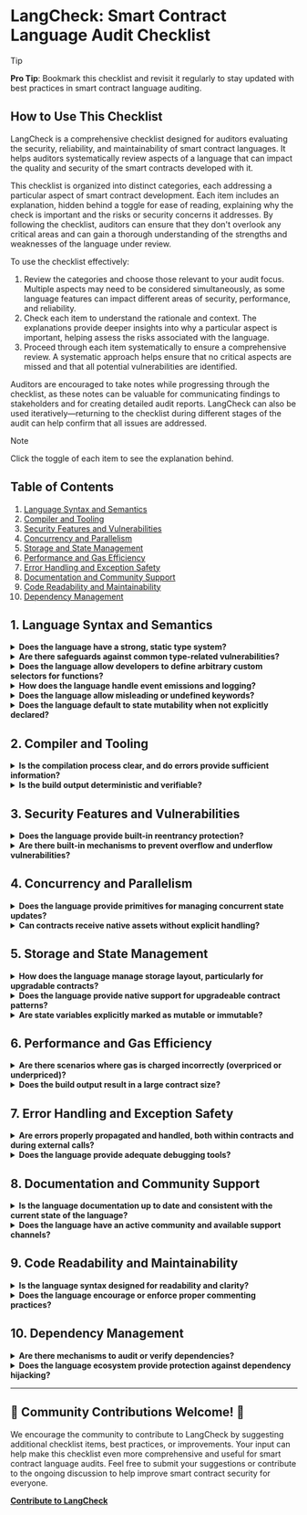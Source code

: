 # LangCheck: Smart Contract Language Audit Checklist

>[!tip]
>**Pro Tip**: Bookmark this checklist and revisit it regularly to stay updated with best practices in smart contract language auditing.

## How to Use This Checklist

LangCheck is a comprehensive checklist designed for auditors evaluating the security, reliability, and maintainability of smart contract languages. It helps auditors systematically review aspects of a language that can impact the quality and security of the smart contracts developed with it.

This checklist is organized into distinct categories, each addressing a particular aspect of smart contract development. Each item includes an explanation, hidden behind a toggle for ease of reading, explaining why the check is important and the risks or security concerns it addresses. By following the checklist, auditors can ensure that they don't overlook any critical areas and can gain a thorough understanding of the strengths and weaknesses of the language under review.

To use the checklist effectively:
1. Review the categories and choose those relevant to your audit focus. Multiple aspects may need to be considered simultaneously, as some language features can impact different areas of security, performance, and reliability.
2. Check each item to understand the rationale and context. The explanations provide deeper insights into why a particular aspect is important, helping assess the risks associated with the language.
3. Proceed through each item systematically to ensure a comprehensive review. A systematic approach helps ensure that no critical aspects are missed and that all potential vulnerabilities are identified.

Auditors are encouraged to take notes while progressing through the checklist, as these notes can be valuable for communicating findings to stakeholders and for creating detailed audit reports. LangCheck can also be used iteratively—returning to the checklist during different stages of the audit can help confirm that all issues are addressed.

>[!NOTE] 
> Click the toggle of each item to see the explanation behind.

## Table of Contents
1. [Language Syntax and Semantics](#1-language-syntax-and-semantics)
2. [Compiler and Tooling](#2-compiler-and-tooling)
3. [Security Features and Vulnerabilities](#3-security-features-and-vulnerabilities)
4. [Concurrency and Parallelism](#4-concurrency-and-parallelism)
5. [Storage and State Management](#5-storage-and-state-management)
6. [Performance and Gas Efficiency](#6-performance-and-gas-efficiency)
7. [Error Handling and Exception Safety](#7-error-handling-and-exception-safety)
8. [Documentation and Community Support](#8-documentation-and-community-support)
9. [Code Readability and Maintainability](#9-code-readability-and-maintainability)
10. [Dependency Management](#10-dependency-management)

## 1. Language Syntax and Semantics

<details>
<summary><strong>Does the language have a strong, static type system?</strong></summary>
<i>A strong, static type system can prevent many runtime errors and vulnerabilities by catching type-related issues at compile-time. This reduces the likelihood of unexpected behavior in deployed contracts and enhances overall security.</i>
</details>

<details>
<summary><strong>Are there safeguards against common type-related vulnerabilities?</strong></summary>
<i>Type confusion and unsafe type casting can lead to severe vulnerabilities. Built-in safeguards against these issues can significantly reduce the risk of exploitation and improve contract reliability.</i>
</details>

<details>
<summary><strong>Does the language allow developers to define arbitrary custom selectors for functions?</strong></summary>
<i>Custom selectors can lead to collisions, especially in proxy patterns. Ensuring proper checks helps avoid introducing backdoors or making malicious code harder to detect. This is especially important in the context of contract upgrades and dispatchers that rely on unique selectors to route function calls correctly.</i>
</details>

<details>
<summary><strong>How does the language handle event emissions and logging?</strong></summary>
<i>Efficient and standardized event logging is essential for off-chain monitoring and indexing. Proper event handling can improve transparency and facilitate better tracking of contract activities.</i>
</details>

<details>
<summary><strong>Does the language allow misleading or undefined keywords?</strong></summary>
<i>Allowing undefined keywords or misleading notation can be exploited to deceive reviewers and introduce vulnerabilities that are difficult to detect. Such features can lead to misunderstandings of the code's intent and make it harder to spot potential vulnerabilities during code review.</i>
</details>

<details>
<summary><strong>Does the language default to state mutability when not explicitly declared?</strong></summary>
<i>Implicit state mutability can lead to unexpected behaviors and potential vulnerabilities, especially in environments where state consistency is crucial. Explicitly declaring state mutability makes it clear when state changes are occurring, which is essential for maintaining contract integrity and preventing unauthorized modifications.</i>
</details>

## 2. Compiler and Tooling

<details>
<summary><strong>Is the compilation process clear, and do errors provide sufficient information?</strong></summary>
<i>Clear compiler errors are crucial for identifying issues quickly. Cryptic error messages can delay development and increase the risk of undetected vulnerabilities. A good compiler should provide meaningful feedback that helps developers understand what went wrong and how to fix it.</i>
</details>

<details>
<summary><strong>Is the build output deterministic and verifiable?</strong></summary>
<i>Deterministic builds ensure that the same code produces the same bytecode every time, which is critical for verifying contract deployments and preventing supply chain attacks. Non-deterministic builds can lead to discrepancies between the audited code and the deployed contract, undermining trust in the contract's security.</i>
</details>

## 3. Security Features and Vulnerabilities

<details>
<summary><strong>Does the language provide built-in reentrancy protection?</strong></summary>
<i>Reentrancy attacks can drain contracts of funds. Built-in reentrancy protection helps prevent these attacks, reducing reliance on developer awareness alone. Languages that provide primitives for managing reentrancy can help developers avoid common pitfalls and write more secure code by default.</i>
</details>

<details>
<summary><strong>Are there built-in mechanisms to prevent overflow and underflow vulnerabilities?</strong></summary>
<i>Ensuring integer safety at runtime or compile-time is critical to prevent financial exploits and maintain contract integrity. Overflow and underflow vulnerabilities have led to major exploits in the past, and having built-in safeguards is essential for protecting smart contract funds.</i>
</details>

## 4. Concurrency and Parallelism

<details>
<summary><strong>Does the language provide primitives for managing concurrent state updates?</strong></summary>
<i>In parallel execution environments, race conditions can lead to inconsistent state. Proper synchronization primitives are necessary to maintain consistency. Race conditions can lead to unexpected behaviors, allowing attackers to manipulate the contract state to their advantage.</i>
</details>

<details>
<summary><strong>Can contracts receive native assets without explicit handling?</strong></summary>
<i>Implicitly accepting native assets can lead to unintended behavior or vulnerabilities, especially if the developer does not anticipate such transfers. Explicit handling of native assets ensures that the contract behaves predictably when receiving funds and that appropriate security checks are in place.</i>
</details>

## 5. Storage and State Management

<details>
<summary><strong>How does the language manage storage layout, particularly for upgradable contracts?</strong></summary>
<i>Consistent and predictable storage layouts help prevent collisions and ensure state integrity, especially for contracts that are upgraded over time. Storage collisions can corrupt the contract state, leading to vulnerabilities that are difficult to detect and exploit.</i>
</details>

<details>
<summary><strong>Does the language provide native support for upgradeable contract patterns?</strong></summary>
<i>Native support for upgradeability can help standardize and secure the process of contract upgrades. Some languages, like ink!, offer efficient upgradeability mechanisms that move away from traditional proxy patterns. For example, ink! provides the <code>set_code_hash()</code> function for direct code replacement. This approach simplifies upgrades and preserves contract state. For details on this method and its implementation, refer to the ink! <a href="https://use.ink/basics/upgradeable-contracts#replacing-contract-code-with-set_code_hash">documentation</a>.</i>
</details>

<details>
<summary><strong>Are state variables explicitly marked as mutable or immutable?</strong></summary>
<i>Explicitly marking state variables improves code readability and reduces the likelihood of accidental state changes. Immutable state variables help prevent unintended modifications, which can lead to vulnerabilities or inconsistent contract behavior.</i>
</details>

## 6. Performance and Gas Efficiency

<details>
<summary><strong>Are there scenarios where gas is charged incorrectly (overpriced or underpriced)?</strong></summary>
<i>Inefficient gas handling can lead to denial-of-service scenarios or unnecessary costs for users. Auditing gas efficiency is critical for contract reliability. Ensuring gas is charged correctly helps maintain network stability and prevents abusive behaviors that could exploit inefficient gas accounting.</i>
</details>

<details>
<summary><strong>Does the build output result in a large contract size?</strong></summary>
<i>Large contract sizes may lead to higher deployment costs and exceed size limits imposed by blockchain platforms, necessitating optimizations. Optimizing contract size is crucial for reducing deployment costs and ensuring that the contract can be deployed within the constraints of the target platform.</i>
</details>

## 7. Error Handling and Exception Safety

<details>
<summary><strong>Are errors properly propagated and handled, both within contracts and during external calls?</strong></summary>
<i>Proper error handling ensures that contract execution remains predictable and that unexpected conditions do not lead to vulnerabilities or locked funds. Ensuring errors are properly propagated allows developers to write contracts that handle failures gracefully, reducing the risk of funds being permanently locked due to unforeseen issues.</i>
</details>

<details>
<summary><strong>Does the language provide adequate debugging tools?</strong></summary>
<i>Debugging tools are essential for identifying and fixing issues, especially during the development and auditing phases. A lack of proper debugging tools can make it difficult for developers to understand how their contracts behave, leading to missed vulnerabilities and errors.</i>
</details>

## 8. Documentation and Community Support

<details>
<summary><strong>Is the language documentation up to date and consistent with the current state of the language?</strong></summary>
<i>Up-to-date documentation ensures developers and auditors have the correct information, reducing misunderstandings and mistakes. Inconsistent or outdated documentation can lead to incorrect assumptions about the language's behavior, resulting in vulnerabilities or inefficient code.</i>
</details>

<details>
<summary><strong>Does the language have an active community and available support channels?</strong></summary>
<i>A strong community can provide timely support, identify potential issues, and contribute to language improvements. Active community engagement helps ensure that the language evolves to address security concerns and that developers have access to the resources they need.</i>
</details>

## 9. Code Readability and Maintainability

<details>
<summary><strong>Is the language syntax designed for readability and clarity?</strong></summary>
<i>A language that promotes readability helps developers write secure code and reduces the likelihood of mistakes that lead to vulnerabilities. Readable syntax makes it easier for both developers and auditors to understand the code's intent, leading to fewer misunderstandings and a lower risk of errors.</i>
</details>

<details>
<summary><strong>Does the language encourage or enforce proper commenting practices?</strong></summary>
<i>Proper comments and documentation help future maintainers understand the code, reducing the risk of introducing bugs during updates. Enforcing good commenting practices ensures that important information about the code's behavior, limitations, and intent is preserved for future developers.</i>
</details>

## 10. Dependency Management

<details>
<summary><strong>Are there mechanisms to audit or verify dependencies?</strong></summary>
<i>Dependencies can introduce vulnerabilities if not properly audited. Ensuring all dependencies are secure is crucial for overall contract security. Proper auditing mechanisms help identify and mitigate risks associated with third-party code, reducing the attack surface of the contract.</i>
</details>

<details>
<summary><strong>Does the language ecosystem provide protection against dependency hijacking?</strong></summary>
<i>Dependency hijacking can lead to malicious code being introduced into contracts. Proper verification mechanisms help mitigate this risk. Protecting against dependency hijacking ensures that only trusted code is included in the contract, preventing potential backdoors and malicious behaviors.</i>
</details>

---

## 🌟 Community Contributions Welcome! 🌟

We encourage the community to contribute to LangCheck by suggesting additional checklist items, best practices, or improvements. Your input can help make this checklist even more comprehensive and useful for smart contract language audits. Feel free to submit your suggestions or contribute to the ongoing discussion to help improve smart contract security for everyone.

**[Contribute to LangCheck](#)**
